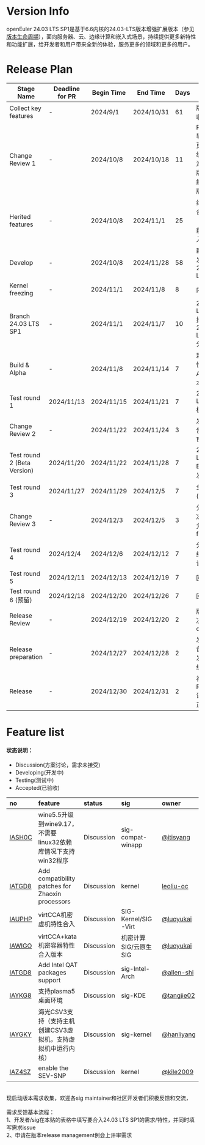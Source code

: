 # Version Info

openEuler 24.03 LTS SP1是基于6.6内核的24.03-LTS版本增强扩展版本（参见[版本生命周期](https://www.openeuler.org/zh/other/lifecycle/)），面向服务器、云、边缘计算和嵌入式场景，持续提供更多新特性和功能扩展，给开发者和用户带来全新的体验，服务更多的领域和更多的用户。<br />

# Release Plan

| Stage Name                    | Deadline for PR | Begin Time | End Time  | Days | Note                                     |
| ----------------------------- | --------------- | ---------- | --------- | ---- | ---------------------------------------- |
| Collect key features          |        -        | 2024/9/1   | 2024/10/31 | 61 | 版本需求收集                              |
| Change Review 1               |        -        | 2024/10/8  | 2024/10/18 | 11 | Review 软件包变更（升级/退役/淘汰）SP版本尽可能保持版版本不变  |
| Herited features              |        -        | 2024/10/8  | 2024/11/1  | 25 | 继承特性合入（Branch前完成合入） |
| Develop                       |        -        | 2024/10/8  | 2024/11/28 | 58 | 新特性开发，合入24.03 LTS Next   |
| Kernel freezing               |        -        | 2024/11/1  | 2024/11/8  | 8  | 内核冻结 |
| Branch 24.03 LTS SP1          |        -        | 2024/11/1  | 2024/11/7  | 10 | 24.03 LTS Next 拉取 24.03 LTS SP1 分支 |
| Build & Alpha                 |        -        | 2024/11/8  | 2024/11/14 | 7  | 新开发特性合入，Alpha版本发布    |
| Test round 1                  |    2024/11/13   | 2024/11/15 | 2024/11/21 | 7  | 24.03 LTS SP1 模块测试           |
| Change Review 2               |        -        | 2024/11/22 | 2024/11/24 | 3  | 发起软件包淘汰评审               |
| Test round 2 (Beta Version)   |    2024/11/20   | 2024/11/22 | 2024/11/28 | 7  | 24.03 LTS SP1 Beta版本发布       |
| Test round 3                  |    2024/11/27   | 2024/11/29 | 2024/12/5  | 7  | 全量验证(全量SIT)                |
| Change Review 3               |        -        | 2024/12/3  | 2024/12/5  | 3  | 分支启动冻结，只允许bug fix      |
| Test round 4                  |    2024/12/4    | 2024/12/6  | 2024/12/12 | 7  | 分支冻结，只允许bug fix          |
| Test round 5                  |    2024/12/11   | 2024/12/13 | 2024/12/19 | 7  | 回归测试                         |
| Test round 6 (预留)           |    2024/12/18   | 2024/12/20 | 2024/12/26 | 7  | 回归测试                         |
| Release Review                |        -        | 2024/12/19 | 2024/12/20 | 2  | 版本发布决策/ Go or No Go        |
| Release preparation           |        -        | 2024/12/27 | 2024/12/28 | 2  | 发布前准备阶段，发布件系统梳理    |
| Release                       |        -        | 2024/12/30 | 2024/12/31 | 2  | 社区Release评审通过正式发布       |



# Feature list

#### 状态说明：

- Discussion(方案讨论，需求未接受)
- Developing(开发中)
- Testing(测试中)
- Accepted(已验收)

| no   | feature | status | sig  | owner |
| :--- | :------ | :----- | :--- | :---- |
| [IASH0C](https://gitee.com/openeuler/release-management/issues/IASH0C) | wine5.5升级到wine9.17，不需要linux32依赖库情况下支持win32程序|Discussion|sig-compat-winapp|[@itisyang](https://gitee.com/itisyang)|
| [IATGD8](https://gitee.com/openeuler/release-management/issues/IATGD8) | Add compatibility patches for Zhaoxin processors | Discussion | kernel            | [leoliu-oc](https://gitee.com/leoliu-oc) |
| [IAUPHP](https://gitee.com/openeuler/release-management/issues/IAUPHP) | virtCCA机密虚机特性合入|Discussion|SIG-Kernel/SIG-Virt|[@luoyukai](https://gitee.com/luoyukai)|
| [IAWIGO](https://gitee.com/openeuler/release-management/issues/IAWIGO) | virtCCA+kata机密容器特性合入版本|Discussion|机密计算SIG/云原生SIG|[@luoyukai](https://gitee.com/luoyukai)|
| [IATGD8](https://gitee.com/openeuler/release-management/issues/IAW0BK) | Add Intel QAT packages support | Discussion |sig-Intel-Arch| [@allen-shi](https://gitee.com/allen-shi) |
| [IAYKG8](https://gitee.com/openeuler/release-management/issues/IAYKG8) | 支持plasma5桌面环境 | Discussion |sig-KDE| [@tangjie02](https://gitee.com/tangjie02) |
| [IAYGKY](https://gitee.com/openeuler/kernel/issues/IAYGKY) | 海光CSV3支持（支持主机创建CSV3虚拟机，支持虚拟机中运行内核） | Discussion |sig-kernel| [@hanliyang](https://gitee.com/hanliyang) |
| [IAZ4SZ](https://gitee.com/openeuler/release-management/issues/IAZ4SZ) | enable the SEV-SNP | Discussion |kernel| [@kile2009](https://gitee.com/kile2009) |

<br />
现启动版本需求收集，欢迎各sig maintainer和社区开发者们积极反馈和交流，<br />
<br />
需求反馈基本流程： <br />
1、开发者/sig在本贴的表格中填写要合入24.03 LTS SP1的需求/特性，并同时填写需求issue <br />
2、申请在版本release management例会上评审需求 
<br /><br />
